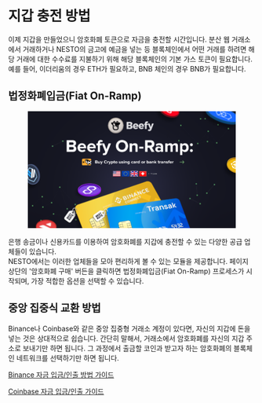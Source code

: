 # 지갑 충전 방법

이제 지갑을 만들었으니 암호화폐 토큰으로 자금을 충전할 시간입니다. 분산 웹 거래소에서 거래하거나 NESTO의 금고에 예금을 넣는 등 블록체인에서 어떤 거래를 하려면 해당 거래에 대한 수수료를 지불하기 위해 해당 블록체인의 기본 가스 토큰이 필요합니다.\
예를 들어, 이더리움의 경우 ETH가 필요하고, BNB 체인의 경우 BNB가 필요합니다.

## 법정화폐입금(Fiat On-Ramp)

<figure><img src="../../.gitbook/assets/image.png" alt=""><figcaption></figcaption></figure>

은행 송금이나 신용카드를 이용하여 암호화폐를 지갑에 충전할 수 있는 다양한 공급 업체들이 있습니다.\
NESTO에서는 이러한 업체들을 모아 편리하게 볼 수 있는 모듈을 제공합니다. 페이지 상단의 '암호화폐 구매' 버든을 클릭하면 법정화폐입금(Fiat On-Ramp) 프로세스가 시작되며, 가장 적합한 옵션을 선택할 수 있습니다.

## 중앙 집중식 교환 방법

Binance나 Coinbase와 같은 중앙 집중형 거래소 계정이 있다면, 자신의 지갑에 돈을 넣는 것은 상대적으로 쉽습니다. 간단히 말해서, 거래소에서 암호화폐를 자신의 지갑 주소로 보내기만 하면 됩니다. 그 과정에서 출금할 코인과 받고자 하는 암호화폐의 블록체인 네트워크를 선택하기만 하면 됩니다.

[Binance 자금 입금/인출 방법 가이드](https://www.binance.com/en/support/faq/how-do-i-deposit-withdraw-cryptocurrency-on-binance-85a1c394ac1d489fb0bfac0ef2fceafd)

[Coinbase 자금 입금/인출 가이드](https://help.coinbase.com/en/coinbase/trading-and-funding/cryptocurrency-trading-pairs/how-to-send-and-receive-cryptocurrency)
